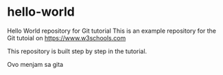 # hello-world
Hello World repository for Git tutorial
This is an example repository for the Git tutoial on https://www.w3schools.com

This repository is built step by step in the tutorial.

Ovo menjam sa gita
